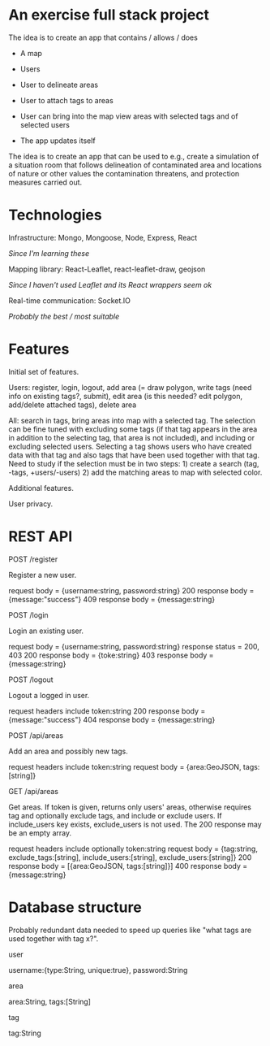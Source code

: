 # An exercise full stack project

The idea is to create an app that contains / allows / does

* A map

* Users

* User to delineate areas

* User to attach tags to areas

* User can bring into the map view areas with selected tags and of selected users

* The app updates itself

The idea is to create an app that can be used to e.g., create a
simulation of a situation room that follows delineation of
contaminated area and locations of nature or other values the
contamination threatens, and protection measures carried out.

# Technologies

Infrastructure: Mongo, Mongoose, Node, Express, React

*Since I'm learning these*

Mapping library: React-Leaflet, react-leaflet-draw, geojson

*Since I haven't used Leaflet and its React wrappers seem ok*

Real-time communication: Socket.IO

*Probably the best / most suitable*

# Features

Initial set of features.

Users: register, login, logout, add area (= draw polygon, write tags
(need info on existing tags?, submit), edit area (is this needed? edit
polygon, add/delete attached tags), delete area

All: search in tags, bring areas into map with a selected tag. The
selection can be fine tuned with excluding some tags (if that tag
appears in the area in addition to the selecting tag, that area is not
included), and including or excluding selected users. Selecting a tag
shows users who have created data with that tag and also tags that
have been used together with that tag. Need to study if the selection
must be in two steps: 1) create a search (tag, -tags, +users/-users)
2) add the matching areas to map with selected color.

Additional features.

User privacy.

# REST API

POST /register

Register a new user.

request body = {username:string, password:string}
200 response body = {message:"success"}
409 response body = {message:string}

POST /login

Login an existing user.

request body = {username:string, password:string}
response status = 200, 403
200 response body = {toke:string}
403 response body = {message:string}

POST /logout

Logout a logged in user.

request headers include token:string
200 response body = {message:"success"}
404 response body = {message:string}

POST /api/areas

Add an area and possibly new tags.

request headers include token:string
request body = {area:GeoJSON, tags:[string]}

GET /api/areas

Get areas. If token is given, returns only users' areas, otherwise
requires tag and optionally exclude tags, and include or exclude
users. If include_users key exists, exclude_users is not used. The 200
response may be an empty array.

request headers include optionally token:string
request body = {tag:string,
                exclude_tags:[string],
                include_users:[string],
                exclude_users:[string]}
200 response body = [{area:GeoJSON, tags:[string]}]
400 response body = {message:string}

# Database structure

Probably redundant data needed to speed up queries like "what tags are
used together with tag x?".

user

username:{type:String, unique:true},
password:String

area

area:String,
tags:[String]

tag

tag:String
